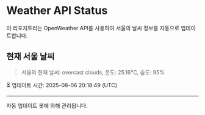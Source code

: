 
# Weather API Status

이 리포지토리는 OpenWeather API를 사용하여 서울의 날씨 정보를 자동으로 업데이트합니다.

## 현재 서울 날씨
> 서울의 현재 날씨: overcast clouds, 온도: 25.16°C, 습도: 95%

⏳ 업데이트 시간: 2025-08-06 20:18:49 (UTC)

---
자동 업데이트 봇에 의해 관리됩니다.
